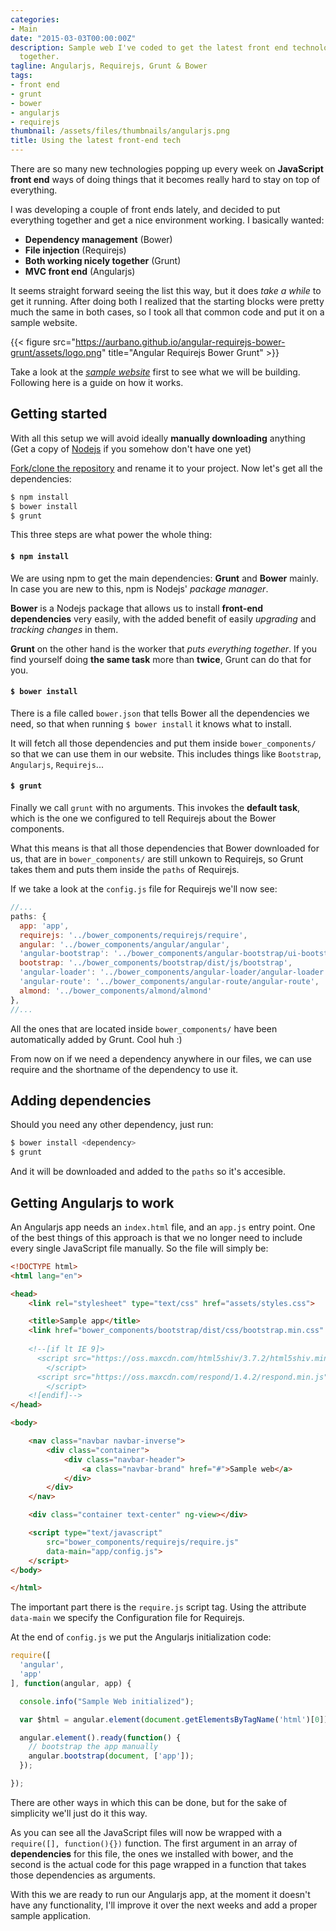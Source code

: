 ```yaml
---
categories:
- Main
date: "2015-03-03T00:00:00Z"
description: Sample web I've coded to get the latest front end technologies working
  together.
tagline: Angularjs, Requirejs, Grunt & Bower
tags:
- front end
- grunt
- bower
- angularjs
- requirejs
thumbnail: /assets/files/thumbnails/angularjs.png
title: Using the latest front-end tech
---
```


There are so many new technologies popping up every week on **JavaScript front end** ways of doing things that it becomes really hard to stay on top of everything.

I was developing a couple of front ends lately, and decided to put everything together and get a nice environment working.
I basically wanted:

* **Dependency management** (Bower)
* **File injection** (Requirejs)
* **Both working nicely together** (Grunt)
* **MVC front end** (Angularjs)

It seems straight forward seeing the list this way, but it does *take a while* to get it running. After doing both I realized that the starting blocks were pretty much the same in both cases, so I took all that common code and put it on a sample website.

{{< figure src="https://aurbano.github.io/angular-requirejs-bower-grunt/assets/logo.png" title="Angular Requirejs Bower Grunt" >}}

Take a look at the *[sample website](https://github.com/aurbano/angular-requirejs-bower-grunt)* first to see what we will be building. Following here is a guide on how it works.

## Getting started
With all this setup we will avoid ideally **manually downloading** anything (Get a copy of [Nodejs](http://nodejs.org/download/) if you somehow don't have one yet)

[Fork/clone the repository]() and rename it to your project. Now let's get all the dependencies:

``` bash
$ npm install
$ bower install
$ grunt
```

This three steps are what power the whole thing:

#### `$ npm install`
We are using npm to get the main dependencies: **Grunt** and **Bower** mainly. In case you are new to this, npm is Nodejs' *package manager*.

**Bower** is a Nodejs package that allows us to install **front-end dependencies** very easily, with the added benefit of easily *upgrading* and *tracking changes* in them.

**Grunt** on the other hand is the worker that *puts everything together*. If you find yourself doing **the same task** more than **twice**, Grunt can do that for you.

#### `$ bower install`
There is a file called `bower.json` that tells Bower all the dependencies we need, so that when running `$ bower install` it knows what to install.

It will fetch all those dependencies and put them inside `bower_components/` so that we can use them in our website.
This includes things like `Bootstrap`, `Angularjs`, `Requirejs`...

#### `$ grunt`
Finally we call `grunt` with no arguments. This invokes the **default task**, which is the one we configured to tell Requirejs about the Bower components.

What this means is that all those dependencies that Bower downloaded for us, that are in `bower_components/` are still unkown to Requirejs, so Grunt takes them and puts them inside the `paths` of Requirejs.

If we take a look at the `config.js` file for Requirejs we'll now see:

``` javascript
//...
paths: {
  app: 'app',
  requirejs: '../bower_components/requirejs/require',
  angular: '../bower_components/angular/angular',
  'angular-bootstrap': '../bower_components/angular-bootstrap/ui-bootstrap-tpls',
  bootstrap: '../bower_components/bootstrap/dist/js/bootstrap',
  'angular-loader': '../bower_components/angular-loader/angular-loader',
  'angular-route': '../bower_components/angular-route/angular-route',
  almond: '../bower_components/almond/almond'
},
//...
```

All the ones that are located inside `bower_components/` have been automatically added by Grunt. Cool huh :)

From now on if we need a dependency anywhere in our files, we can use require and the shortname of the dependency to use it.

## Adding dependencies
Should you need any other dependency, just run:

``` bash
$ bower install <dependency>
$ grunt
```

And it will be downloaded and added to the `paths` so it's accesible.

## Getting Angularjs to work
An Angularjs app needs an `index.html` file, and an `app.js` entry point. One of the best things of this approach is that we no longer need to include every single JavaScript file manually.
So the file will simply be:

``` html
<!DOCTYPE html>
<html lang="en">

<head>
    <link rel="stylesheet" type="text/css" href="assets/styles.css">

    <title>Sample app</title>
    <link href="bower_components/bootstrap/dist/css/bootstrap.min.css" rel="stylesheet">
    
    <!--[if lt IE 9]>
      <script src="https://oss.maxcdn.com/html5shiv/3.7.2/html5shiv.min.js">
        </script>
      <script src="https://oss.maxcdn.com/respond/1.4.2/respond.min.js">
        </script>
    <![endif]-->
</head>

<body>

    <nav class="navbar navbar-inverse">
        <div class="container">
            <div class="navbar-header">
                <a class="navbar-brand" href="#">Sample web</a>
            </div>
        </div>
    </nav>

    <div class="container text-center" ng-view></div>

    <script type="text/javascript"
        src="bower_components/requirejs/require.js"
        data-main="app/config.js">
    </script>
</body>

</html>
```

The important part there is the `require.js` script tag. Using the attribute `data-main` we specify the Configuration file for Requirejs. 

At the end of `config.js` we put the Angularjs initialization code:

``` javascript
require([
  'angular',
  'app'
], function(angular, app) {

  console.info("Sample Web initialized");

  var $html = angular.element(document.getElementsByTagName('html')[0]);

  angular.element().ready(function() {
    // bootstrap the app manually
    angular.bootstrap(document, ['app']);
  });

});
```

There are other ways in which this can be done, but for the sake of simplicity we'll just do it this way.

As you can see all the JavaScript files will now be wrapped with a `require([], function(){})` function.
The first argument in an array of **dependencies** for this file, the ones we installed with bower, and the second is the actual code for this page wrapped in a function that takes those dependencies as arguments.

With this we are ready to run our Angularjs app, at the moment it doesn't have any functionality, I'll improve it over the next weeks and add a proper sample application.

